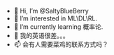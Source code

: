 - 👋 Hi, I’m @SaltyBlueBerry
- 👀 I’m interested in ML\DL\RL.
- 🌱 I’m currently learning 概率论.
- 💞️ 我的英语很差。。。
- 📫 会有人需要菜鸡的联系方式吗？


<!---
SaltyBlueBerry/SaltyBlueBerry is a ✨ special ✨ repository because its `README.md` (this file) appears on your GitHub profile.
You can click the Preview link to take a look at your changes.
--->
